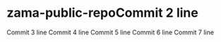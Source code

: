 # zama-public-repoCommit 2 line
Commit 3 line
Commit 4 line
Commit 5 line
Commit 6 line
Commit 7 line
